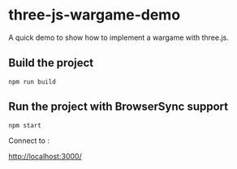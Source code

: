 # three-js-wargame-demo
A quick demo to show how to implement a wargame with three.js.

## Build the project
`npm run build`

## Run the project with BrowserSync support
`npm start`

Connect to :

[http://localhost:3000/](http://localhost:3000/)
